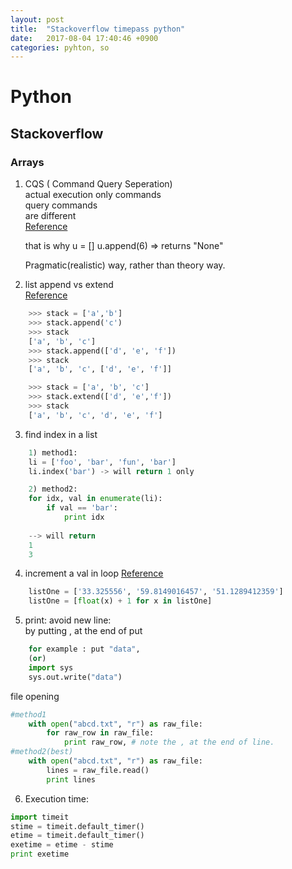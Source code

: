 ```yaml
---
layout: post
title:  "Stackoverflow timepass python"
date:   2017-08-04 17:40:46 +0900
categories: pyhton, so
---
```


# Python 
## Stackoverflow
### Arrays

1) CQS ( Command Query Seperation)  
    actual execution only commands  
    query commands   
    are different  
    [Reference](https://stackoverflow.com/questions/1682567/why-does-list-append-evaluate-to-false)

    that is why 
    u = [] 
    u.append(6) => returns "None"

    Pragmatic(realistic) way, rather than theory way.

2) list append vs extend  
    [Reference](http://www.thomas-cokelaer.info/tutorials/python/lists.html)  


```python
    >>> stack = ['a','b']
    >>> stack.append('c')
    >>> stack
    ['a', 'b', 'c']
    >>> stack.append(['d', 'e', 'f'])
    >>> stack
    ['a', 'b', 'c', ['d', 'e', 'f']]

    >>> stack = ['a', 'b', 'c']
    >>> stack.extend(['d', 'e','f'])
    >>> stack
    ['a', 'b', 'c', 'd', 'e', 'f']
```

3) find index in a list  
    
```python    
    1) method1: 
    li = ['foo', 'bar', 'fun', 'bar']
    li.index('bar') -> will return 1 only

    2) method2: 
    for idx, val in enumerate(li):
        if val == 'bar':
            print idx
    
    --> will return 
    1
    3
```

4) increment a val in loop
    [Reference](https://stackoverflow.com/questions/22075824/how-can-i-increment-array-with-loop)

```python
    listOne = ['33.325556', '59.8149016457', '51.1289412359']  
    listOne = [float(x) + 1 for x in listOne]  
```

5) print: avoid new line:  
    by putting , at the end of put  
    
```python    
    for example : put "data", 
    (or)
    import sys
    sys.out.write("data")
```

file opening  

```python
#method1
    with open("abcd.txt", "r") as raw_file:
        for raw_row in raw_file:
            print raw_row, # note the , at the end of line.
#method2(best)
    with open("abcd.txt", "r") as raw_file:
        lines = raw_file.read()
        print lines
```


6) Execution time:

```python
import timeit  
stime = timeit.default_timer()  
etime = timeit.default_timer()  
exetime = etime - stime
print exetime
```